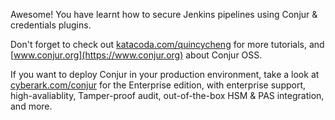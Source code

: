 Awesome!  You have learnt how to secure Jenkins pipelines using Conjur & credentials plugins.

Don't forget to check out [katacoda.com/quincycheng](https://katacoda.com/quincycheng) for more tutorials, and [www.conjur.org](https://www.conjur.org) about Conjur OSS.

If you want to deploy Conjur in your production environment, take a look at [cyberark.com/conjur](https://cyberark.com/conjur) for the Enterprise edition, with enterprise support, high-avaliablity, Tamper-proof audit, out-of-the-box HSM & PAS integration, and more.
